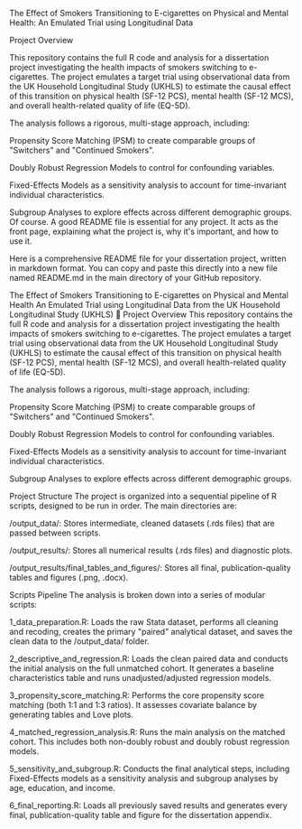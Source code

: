 The Effect of Smokers Transitioning to E-cigarettes on Physical and Mental Health: An Emulated Trial using Longitudinal Data

Project Overview

This repository contains the full R code and analysis for a dissertation project investigating the health impacts of smokers switching to e-cigarettes. The project emulates a target trial using observational data from the UK Household Longitudinal Study (UKHLS) to estimate the causal effect of this transition on physical health (SF-12 PCS), mental health (SF-12 MCS), and overall health-related quality of life (EQ-5D).

The analysis follows a rigorous, multi-stage approach, including:

Propensity Score Matching (PSM) to create comparable groups of "Switchers" and "Continued Smokers".

Doubly Robust Regression Models to control for confounding variables.

Fixed-Effects Models as a sensitivity analysis to account for time-invariant individual characteristics.

Subgroup Analyses to explore effects across different demographic groups.
Of course. A good README file is essential for any project. It acts as the front page, explaining what the project is, why it's important, and how to use it.

Here is a comprehensive README file for your dissertation project, written in markdown format. You can copy and paste this directly into a new file named README.md in the main directory of your GitHub repository.

The Effect of Smokers Transitioning to E-cigarettes on Physical and Mental Health
An Emulated Trial using Longitudinal Data from the UK Household Longitudinal Study (UKHLS)
📖 Project Overview
This repository contains the full R code and analysis for a dissertation project investigating the health impacts of smokers switching to e-cigarettes. The project emulates a target trial using observational data from the UK Household Longitudinal Study (UKHLS) to estimate the causal effect of this transition on physical health (SF-12 PCS), mental health (SF-12 MCS), and overall health-related quality of life (EQ-5D).

The analysis follows a rigorous, multi-stage approach, including:

Propensity Score Matching (PSM) to create comparable groups of "Switchers" and "Continued Smokers".

Doubly Robust Regression Models to control for confounding variables.

Fixed-Effects Models as a sensitivity analysis to account for time-invariant individual characteristics.

Subgroup Analyses to explore effects across different demographic groups.

Project Structure
The project is organized into a sequential pipeline of R scripts, designed to be run in order. The main directories are:

/output_data/: Stores intermediate, cleaned datasets (.rds files) that are passed between scripts.

/output_results/: Stores all numerical results (.rds files) and diagnostic plots.

/output_results/final_tables_and_figures/: Stores all final, publication-quality tables and figures (.png, .docx).

Scripts Pipeline
The analysis is broken down into a series of modular scripts:

1_data_preparation.R: Loads the raw Stata dataset, performs all cleaning and recoding, creates the primary "paired" analytical dataset, and saves the clean data to the /output_data/ folder.

2_descriptive_and_regression.R: Loads the clean paired data and conducts the initial analysis on the full unmatched cohort. It generates a baseline characteristics table and runs unadjusted/adjusted regression models.

3_propensity_score_matching.R: Performs the core propensity score matching (both 1:1 and 1:3 ratios). It assesses covariate balance by generating tables and Love plots.

4_matched_regression_analysis.R: Runs the main analysis on the matched cohort. This includes both non-doubly robust and doubly robust regression models.

5_sensitivity_and_subgroup.R: Conducts the final analytical steps, including Fixed-Effects models as a sensitivity analysis and subgroup analyses by age, education, and income.

6_final_reporting.R: Loads all previously saved results and generates every final, publication-quality table and figure for the dissertation appendix.
